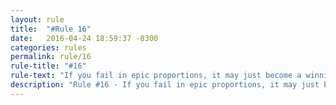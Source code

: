 ```yaml
---
layout: rule
title:  "#Rule 16"
date:   2016-04-24 18:59:37 -0300
categories: rules
permalink: rule/16
rule-title: "#16"
rule-text: "If you fail in epic proportions, it may just become a winning failure."
description: "Rule #16 - If you fail in epic proportions, it may just become a winning failure."
---
```


